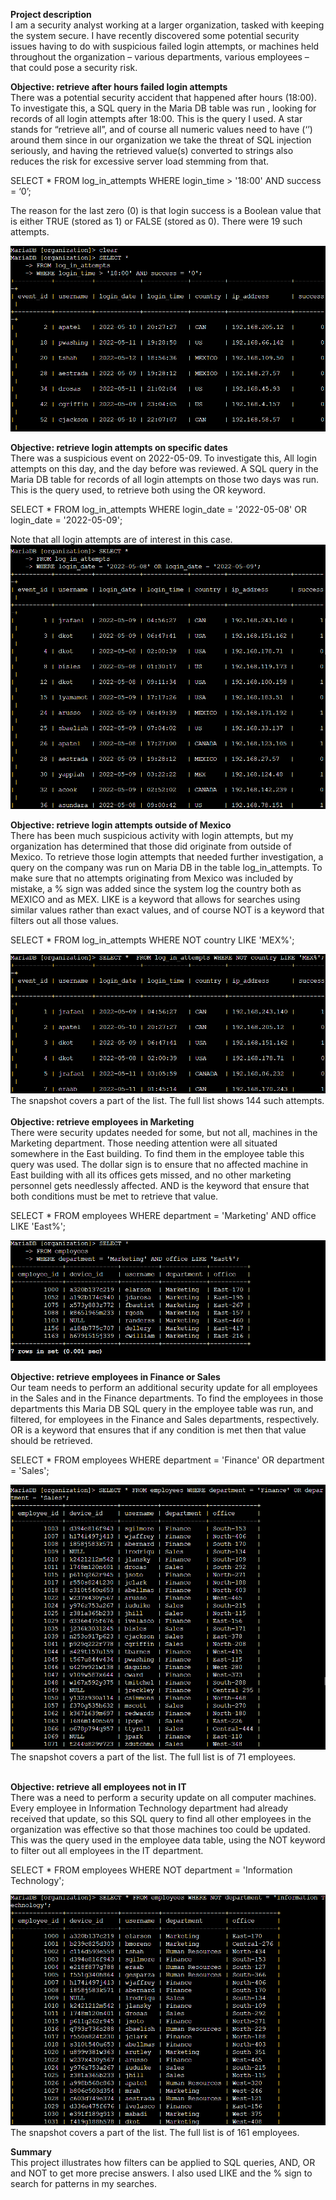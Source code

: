 <b>Project description</b><br>
I am a security analyst working at a larger organization, tasked with keeping the system secure. I have recently discovered some potential security issues having to do with suspicious failed login attempts, or machines held throughout the organization – various departments, various employees – that could pose a security risk.

<b>Objective: retrieve after hours failed login attempts</b><br>
There was a potential security accident that happened after hours (18:00). To investigate this, a SQL query in the Maria DB table was run , looking for records of all login attempts after 18:00. This is the query I used.
A star stands for “retrieve all”, and of course all numeric values need to have (‘’) around them since in our organization we take the threat of SQL injection seriously,
and having the retrieved value(s) converted to strings also reduces the risk for excessive server load stemming from that.

SELECT *
FROM log_in_attempts
WHERE login_time > '18:00' AND success = ‘0’;

The reason for the last zero (0) is that login success is a Boolean value that is either TRUE (stored as 1) or FALSE (stored as 0). There were 19 such attempts.

<img src = "https://github.com/Henrik-Nordlund/Apply-filters-to-SQL-queries/blob/947cd6b2799336adbcbc48b28e0ab7e8ad44f7b6/Failed%20attempts%20to%20log%20in%20after%20hours.PNG"/>

<b>Objective: retrieve login attempts on specific dates</b><br>
There was a suspicious event on 2022-05-09. To investigate this, All login attempts on this day, and the day before was reviewed. A SQL query in the Maria DB table for records of all login attempts on those two days was run.
This is the query used, to retrieve both using the OR keyword.

SELECT * 
 FROM log_in_attempts 
 WHERE login_date = '2022-05-08' OR login_date = '2022-05-09';

Note that all login attempts are of interest in this case.
<img src = "https://github.com/Henrik-Nordlund/Apply-filters-to-SQL-queries/blob/947cd6b2799336adbcbc48b28e0ab7e8ad44f7b6/Retrieve%20login%20attempts%20on%20specific%20dates.PNG"/>

<b>Objective: retrieve login attempts outside of Mexico</b><br>
There has been much suspicious activity with login attempts, but my organization has determined that those did originate from outside of Mexico. To retrieve those login attempts that needed further investigation, a query on the company was run on Maria DB in the table log_in_attempts.
To make sure that no attempts originating from Mexico was included by mistake, a % sign was added since the system log the country both as MEXICO and as MEX.
LIKE is a keyword that allows for searches using similar values rather than exact values, and of course NOT is a keyword that filters out all those values.

SELECT * FROM log_in_attempts
WHERE NOT country LIKE 'MEX%';


<img src = "https://github.com/Henrik-Nordlund/Apply-filters-to-SQL-queries/blob/947cd6b2799336adbcbc48b28e0ab7e8ad44f7b6/Retrieve%20login%20attempts%20outside%20of%20Mexico.PNG"/>
The snapshot covers a part of the list. The full list shows 144 such attempts.<br>

<br>
<b>Objective: retrieve employees in Marketing</b><br>
There were security updates needed for some, but not all, machines in the Marketing department. Those needing attention were all situated somewhere in the East building.
To find them in the employee table this query was used. The dollar sign is to ensure that no affected machine in East building with all its offices gets missed, and no other marketing personnel gets needlessly affected. AND is the keyword that ensure that both conditions must be met to retrieve that value.

SELECT *
FROM employees
WHERE department = 'Marketing' AND office LIKE 'East%';

<img src = "https://github.com/Henrik-Nordlund/Apply-filters-to-SQL-queries/blob/947cd6b2799336adbcbc48b28e0ab7e8ad44f7b6/Retrieve%20employees%20in%20Marketing.PNG"/>

<b>Objective: retrieve employees in Finance or Sales</b><br>
Our team needs to perform an additional security update for all employees in the Sales and in the Finance departments. To find the employees in those departments this Maria DB SQL query in the employee table was run,
and filtered, for employees in the Finance and Sales departments, respectively. OR is a keyword that ensures that if any condition is met then that value should be retrieved. 

SELECT *
FROM employees
WHERE department = 'Finance' OR department = 'Sales';

<img src = "https://github.com/Henrik-Nordlund/Apply-filters-to-SQL-queries/blob/947cd6b2799336adbcbc48b28e0ab7e8ad44f7b6/Retrieve%20employees%20in%20Finance%20or%20Sales.PNG"/>
The snapshot covers a part of the list. The full list is of 71 employees.<br><br>

<b>Objective: retrieve all employees not in IT</b><br>
There was a need to perform a security update on all computer machines. Every employee in Information Technology department had already received that update,
so this SQL query to find all other employees in the organization was effective so that those machines too could be updated.
This was the query used in the employee data table, using the NOT keyword to filter out all employees in the IT department.

SELECT * 
FROM employees
WHERE NOT department = 'Information Technology'; 


<img src = "https://github.com/Henrik-Nordlund/Apply-filters-to-SQL-queries/blob/947cd6b2799336adbcbc48b28e0ab7e8ad44f7b6/Retrieve%20all%20employee%20not%20in%20IT.PNG"/>
The snapshot covers a part of the list. The full list is of 161 employees.

<b>Summary</b><br>
This project illustrates how filters can be applied to SQL queries, AND, OR and NOT to get more precise answers. I also used LIKE and the % sign to search for patterns in my searches.
